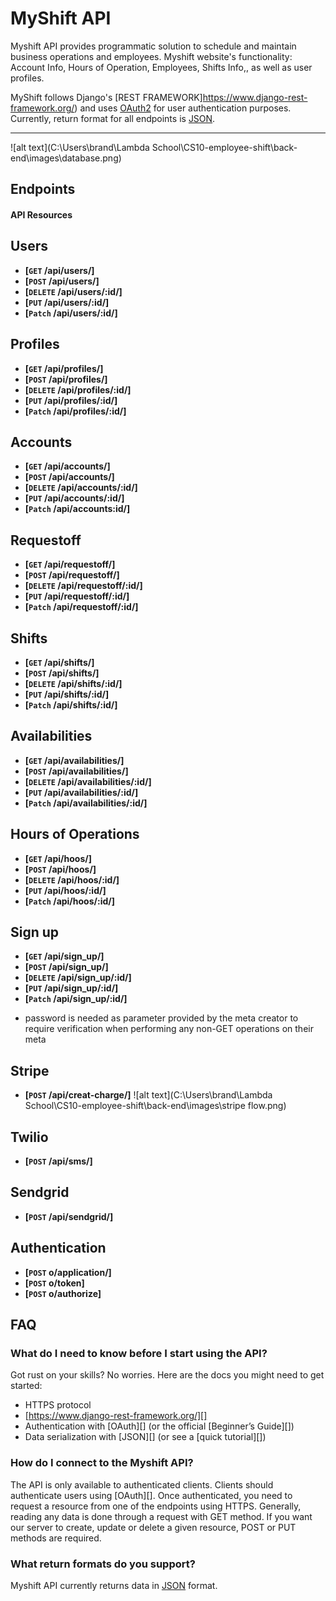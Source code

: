 # MyShift API

Myshift API provides programmatic solution to schedule and maintain business operations and employees.
Myshift website's functionality: Account Info, Hours of Operation, Employees, Shifts Info,, as well as user profiles.


MyShift follows Django's [REST FRAMEWORK]https://www.django-rest-framework.org/)
and uses [OAuth2](https://www.django-rest-framework.org/api-guide/authentication/) for user authentication purposes.
Currently, return format for all endpoints is [JSON](http://json.org/ "JSON").

***
![alt text](C:\Users\brand\Lambda School\CS10-employee-shift\back-end\images\database.png)



## Endpoints

#### API Resources

## Users

- **[<code>GET</code> /api/users/]**
- **[<code>POST</code> /api/users/]**
- **[<code>DELETE</code> /api/users/:id/]**
- **[<code>PUT</code> /api/users/:id/]**
- **[<code>Patch</code> /api/users/:id/]**


## Profiles

- **[<code>GET</code> /api/profiles/]**
- **[<code>POST</code> /api/profiles/]**
- **[<code>DELETE</code> /api/profiles/:id/]**
- **[<code>PUT</code> /api/profiles/:id/]**
- **[<code>Patch</code> /api/profiles/:id/]**

## Accounts

- **[<code>GET</code> /api/accounts/]**
- **[<code>POST</code> /api/accounts/]**
- **[<code>DELETE</code> /api/accounts/:id/]**
- **[<code>PUT</code> /api/accounts/:id/]**
- **[<code>Patch</code> /api/accounts:id/]**

## Requestoff

- **[<code>GET</code> /api/requestoff/]**
- **[<code>POST</code> /api/requestoff/]**
- **[<code>DELETE</code> /api/requestoff/:id/]**
- **[<code>PUT</code> /api/requestoff/:id/]**
- **[<code>Patch</code> /api/requestoff/:id/]**

## Shifts

- **[<code>GET</code> /api/shifts/]**
- **[<code>POST</code> /api/shifts/]**
- **[<code>DELETE</code> /api/shifts/:id/]**
- **[<code>PUT</code> /api/shifts/:id/]**
- **[<code>Patch</code> /api/shifts/:id/]**

## Availabilities

- **[<code>GET</code> /api/availabilities/]**
- **[<code>POST</code> /api/availabilities/]**
- **[<code>DELETE</code> /api/availabilities/:id/]**
- **[<code>PUT</code> /api/availabilities/:id/]**
- **[<code>Patch</code> /api/availabilities/:id/]**

## Hours of Operations

- **[<code>GET</code> /api/hoos/]**
- **[<code>POST</code> /api/hoos/]**
- **[<code>DELETE</code> /api/hoos/:id/]**
- **[<code>PUT</code> /api/hoos/:id/]**
- **[<code>Patch</code> /api/hoos/:id/]**

## Sign up

- **[<code>GET</code> /api/sign_up/]**
- **[<code>POST</code> /api/sign_up/]**
- **[<code>DELETE</code> /api/sign_up/:id/]**
- **[<code>PUT</code> /api/sign_up/:id/]**
- **[<code>Patch</code> /api/sign_up/:id/]**


* password is needed as parameter provided by the meta creator to require verification when performing any non-GET operations on their meta

## Stripe
- **[<code>POST</code> /api/creat-charge/]**
![alt text](C:\Users\brand\Lambda School\CS10-employee-shift\back-end\images\stripe flow.png)

## Twilio
- **[<code>POST</code> /api/sms/]**

## Sendgrid
- **[<code>POST</code> /api/sendgrid/]**


## Authentication

- **[<code>POST</code> o/application/]**
- **[<code>POST</code> o/token]**
- **[<code>POST</code> o/authorize]**

## FAQ
### What do I need to know before I start using the API?
Got rust on your skills? No worries. Here are the docs you might need to get started:

- HTTPS protocol
- [https://www.django-rest-framework.org/][]
- Authentication with [OAuth][] (or the official [Beginner’s Guide][])
- Data serialization with [JSON][] (or see a [quick tutorial][])

### How do I connect to the Myshift API?
The API is only available to authenticated clients. Clients should authenticate users using [OAuth][]. Once authenticated, you need to request a resource from one of the endpoints using HTTPS. Generally, reading any data is done through a request with GET method. If you want our server to create, update or delete a given resource, POST or PUT methods are required.

### What return formats do you support?
Myshift API currently returns data in [JSON](http://json.org/ "JSON") format.
